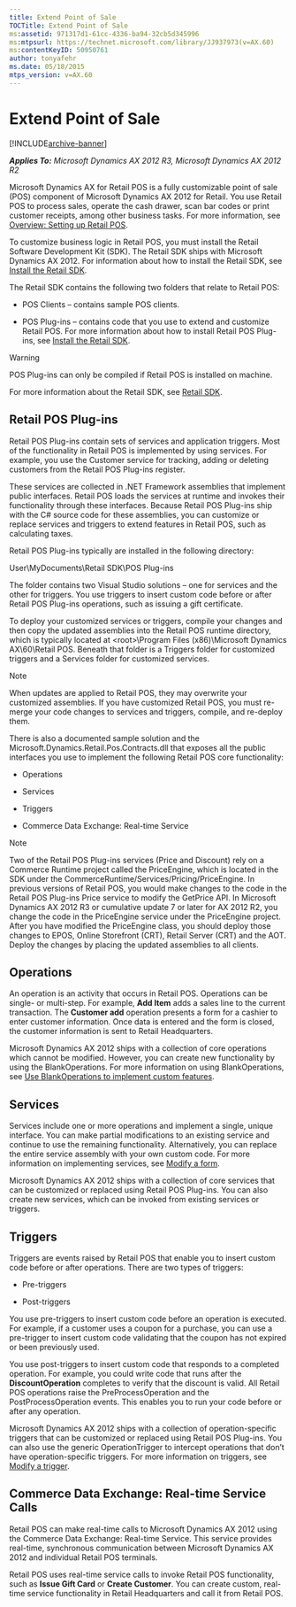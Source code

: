 ```yaml
---
title: Extend Point of Sale
TOCTitle: Extend Point of Sale
ms:assetid: 971317d1-61cc-4336-ba94-32cb5d345996
ms:mtpsurl: https://technet.microsoft.com/library/JJ937973(v=AX.60)
ms:contentKeyID: 50950761
author: tonyafehr
ms.date: 05/18/2015
mtps_version: v=AX.60
---
```


# Extend Point of Sale 


[!INCLUDE[archive-banner](includes/archive-banner.md)]


_**Applies To:** Microsoft Dynamics AX 2012 R3, Microsoft Dynamics AX 2012 R2_

Microsoft Dynamics AX for Retail POS is a fully customizable point of sale (POS) component of Microsoft Dynamics AX 2012 for Retail. You use Retail POS to process sales, operate the cash drawer, scan bar codes or print customer receipts, among other business tasks. For more information, see [Overview: Setting up Retail POS](setting-up-retail-pos.md).

To customize business logic in Retail POS, you must install the Retail Software Development Kit (SDK). The Retail SDK ships with Microsoft Dynamics AX 2012. For information about how to install the Retail SDK, see [Install the Retail SDK](install-retail-sdk-retail-pos-plug-ins.md).

The Retail SDK contains the following two folders that relate to Retail POS:

  - POS Clients – contains sample POS clients.

  - POS Plug-ins – contains code that you use to extend and customize Retail POS. For more information about how to install Retail POS Plug-ins, see [Install the Retail SDK](install-retail-sdk-retail-pos-plug-ins.md).


> [!WARNING]
> <P>POS Plug-ins can only be compiled if Retail POS is installed on machine.</P>



For more information about the Retail SDK, see [Retail SDK](retail-sdk.md).

## Retail POS Plug-ins

Retail POS Plug-ins contain sets of services and application triggers. Most of the functionality in Retail POS is implemented by using services. For example, you use the Customer service for tracking, adding or deleting customers from the Retail POS Plug-ins register.

These services are collected in .NET Framework assemblies that implement public interfaces. Retail POS loads the services at runtime and invokes their functionality through these interfaces. Because Retail POS Plug-ins ship with the C\# source code for these assemblies, you can customize or replace services and triggers to extend features in Retail POS, such as calculating taxes.

Retail POS Plug-ins typically are installed in the following directory:

User\\MyDocuments\\Retail SDK\\POS Plug-ins

The folder contains two Visual Studio solutions – one for services and the other for triggers. You use triggers to insert custom code before or after Retail POS Plug-ins operations, such as issuing a gift certificate.

To deploy your customized services or triggers, compile your changes and then copy the updated assemblies into the Retail POS runtime directory, which is typically located at \<root\>\\Program Files (x86)\\Microsoft Dynamics AX\\60\\Retail POS. Beneath that folder is a Triggers folder for customized triggers and a Services folder for customized services.


> [!NOTE]
> <P>When updates are applied to Retail POS, they may overwrite your customized assemblies. If you have customized Retail POS, you must re-merge your code changes to services and triggers, compile, and re-deploy them.</P>



There is also a documented sample solution and the Microsoft.Dynamics.Retail.Pos.Contracts.dll that exposes all the public interfaces you use to implement the following Retail POS core functionality:

  - Operations

  - Services

  - Triggers

  - Commerce Data Exchange: Real-time Service


> [!NOTE]
> <P>Two of the Retail POS Plug-ins services (Price and Discount) rely on a Commerce Runtime project called the PriceEngine, which is located in the SDK under the CommerceRuntime/Services/Pricing/PriceEngine. In previous versions of Retail POS, you would make changes to the code in the Retail POS Plug-ins Price service to modify the GetPrice API. In Microsoft Dynamics AX 2012 R3 or cumulative update 7 or later for AX 2012 R2, you change the code in the PriceEngine service under the PriceEngine project. After you have modified the PriceEngine class, you should deploy those changes to EPOS, Online Storefront (CRT), Retail Server (CRT) and the AOT. Deploy the changes by placing the updated assemblies to all clients.</P>



## Operations

An operation is an activity that occurs in Retail POS. Operations can be single- or multi-step. For example, **Add Item** adds a sales line to the current transaction. The **Customer add** operation presents a form for a cashier to enter customer information. Once data is entered and the form is closed, the customer information is sent to Retail Headquarters.

Microsoft Dynamics AX 2012 ships with a collection of core operations which cannot be modified. However, you can create new functionality by using the BlankOperations. For more information on using BlankOperations, see [Use BlankOperations to implement custom features](use-blankoperations-to-implement-custom-features.md).

## Services

Services include one or more operations and implement a single, unique interface. You can make partial modifications to an existing service and continue to use the remaining functionality. Alternatively, you can replace the entire service assembly with your own custom code. For more information on implementing services, see [Modify a form](modify-a-form.md).

Microsoft Dynamics AX 2012 ships with a collection of core services that can be customized or replaced using Retail POS Plug-ins. You can also create new services, which can be invoked from existing services or triggers.

## Triggers

Triggers are events raised by Retail POS that enable you to insert custom code before or after operations. There are two types of triggers:

  - Pre-triggers

  - Post-triggers

You use pre-triggers to insert custom code before an operation is executed. For example, if a customer uses a coupon for a purchase, you can use a pre-trigger to insert custom code validating that the coupon has not expired or been previously used.

You use post-triggers to insert custom code that responds to a completed operation. For example, you could write code that runs after the **DiscountOperation** completes to verify that the discount is valid. All Retail POS operations raise the PreProcessOperation and the PostProcessOperation events. This enables you to run your code before or after any operation.

Microsoft Dynamics AX 2012 ships with a collection of operation-specific triggers that can be customized or replaced using Retail POS Plug-ins. You can also use the generic OperationTrigger to intercept operations that don’t have operation-specific triggers. For more information on triggers, see [Modify a trigger](modify-a-trigger.md).

## Commerce Data Exchange: Real-time Service Calls

Retail POS can make real-time calls to Microsoft Dynamics AX 2012 using the Commerce Data Exchange: Real-time Service. This service provides real-time, synchronous communication between Microsoft Dynamics AX 2012 and individual Retail POS terminals.

Retail POS uses real-time service calls to invoke Retail POS functionality, such as **Issue Gift Card** or **Create Customer**. You can create custom, real-time service functionality in Retail Headquarters and call it from Retail POS.

  


